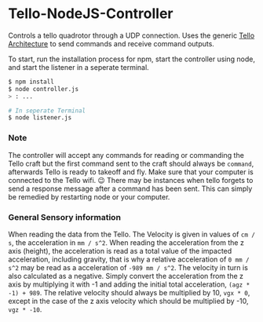 # Tello-NodeJS-Controller

Controls a tello quadrotor through a UDP connection. Uses the generic [Tello Architecture](https://dl-cdn.ryzerobotics.com/downloads/tello/20180910/Tello%20SDK%20Documentation%20EN_1.3.pdf) to send commands and receive command outputs.

To start, run the installation process for npm, start the controller using node, and start the listener in a seperate terminal.

```bash
$ npm install
$ node controller.js
> : ...

# In seperate Terminal
$ node listener.js
```

### Note

The controller will accept any commands for reading or commanding the Tello craft but the first command sent to the craft should always be `command`, afterwards Tello is ready to takeoff and fly.
Make sure that your computer is connected to the Tello wifi. 😉
There may be instances when tello forgets to send a response message after a command has been sent. This can simply be remedied by restarting node or your computer.

### General Sensory information

When reading the data from the Tello. The Velocity is given in values of `cm / s`, the acceleration in `mm / s^2`. When reading the acceleration from the z axis (height), the acceleration is read as a total value of the impacted acceleration, including gravity, that is why a relative acceleration of `0 mm / s^2` may be read as a acceleration of `-989 mm / s^2`. The velocity in turn is also calculated as a negative. Simply convert the acceleration from the z axis by multiplying it with -1 and adding the initial total acceleration, `(agz * -1) + 989`. The relative velocity should always be multiplied by 10, `vgx * 0`, except in the case of the z axis velocity which should be multiplied by -10, `vgz * -10`.